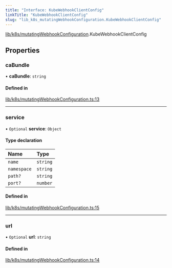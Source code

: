 ```yaml
---
title: "Interface: KubeWebhookClientConfig"
linkTitle: "KubeWebhookClientConfig"
slug: "lib_k8s_mutatingWebhookConfiguration.KubeWebhookClientConfig"
---
```


[lib/k8s/mutatingWebhookConfiguration](../modules/lib_k8s_mutatingWebhookConfiguration.md).KubeWebhookClientConfig

## Properties

### caBundle

• **caBundle**: `string`

#### Defined in

[lib/k8s/mutatingWebhookConfiguration.ts:13](https://github.com/headlamp-k8s/headlamp/blob/45b84205/frontend/src/lib/k8s/mutatingWebhookConfiguration.ts#L13)

___

### service

• `Optional` **service**: `Object`

#### Type declaration

| Name | Type |
| :------ | :------ |
| `name` | `string` |
| `namespace` | `string` |
| `path?` | `string` |
| `port?` | `number` |

#### Defined in

[lib/k8s/mutatingWebhookConfiguration.ts:15](https://github.com/headlamp-k8s/headlamp/blob/45b84205/frontend/src/lib/k8s/mutatingWebhookConfiguration.ts#L15)

___

### url

• `Optional` **url**: `string`

#### Defined in

[lib/k8s/mutatingWebhookConfiguration.ts:14](https://github.com/headlamp-k8s/headlamp/blob/45b84205/frontend/src/lib/k8s/mutatingWebhookConfiguration.ts#L14)

